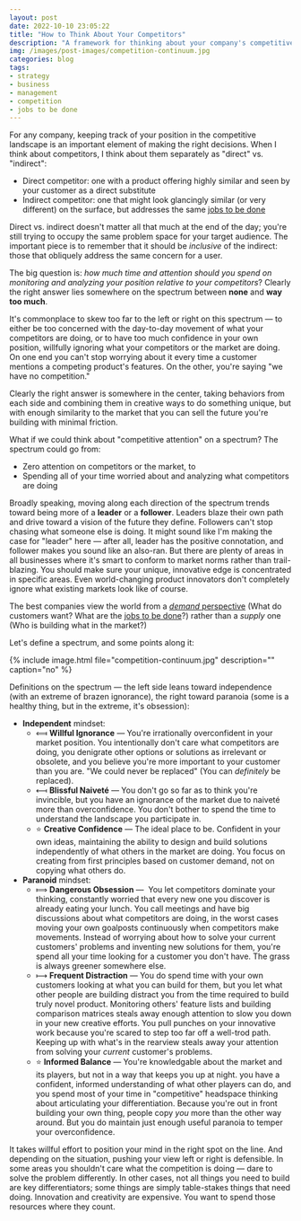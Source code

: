 ```yaml
---
layout: post
date: 2022-10-10 23:05:22
title: "How to Think About Your Competitors"
description: "A framework for thinking about your company's competitive landscape."
img: /images/post-images/competition-continuum.jpg
categories: blog
tags:
- strategy
- business
- management
- competition
- jobs to be done
---
```


For any company, keeping track of your position in the competitive landscape is an important element of making the right decisions. When I think about competitors, I think about them separately as "direct" vs. "indirect":

- Direct competitor: one with a product offering highly similar and seen by your customer as a direct substitute
- Indirect competitor: one that might look glancingly similar (or very different) on the surface, but addresses the same [jobs to be done](https://resextensa.substack.com/p/jobs-theory-thinking-in-demand-and "Jobs Theory — Thinking in Demand and Supply")

Direct vs. indirect doesn't matter all that much at the end of the day; you're still trying to occupy the same problem space for your target audience. The important piece is to remember that it should be _inclusive_ of the indirect: those that obliquely address the same concern for a user.

The big question is: *how much time and attention should you spend on monitoring and analyzing your position relative to your competitors*? Clearly the right answer lies somewhere on the spectrum between **none** and **way too much**.

It's commonplace to skew too far to the left or right on this spectrum — to either be too concerned with the day-to-day movement of what your competitors are doing, or to have too much confidence in your own position, willfully ignoring what your competitors or the market are doing. On one end you can't stop worrying about it every time a customer mentions a competing product's features. On the other, you're saying "we have no competition."

Clearly the right answer is somewhere in the center, taking behaviors from each side and combining them in creative ways to do something unique, but with enough similarity to the market that you can sell the future you're building with minimal friction.

What if we could think about "competitive attention" on a spectrum? The spectrum could go from:

- Zero attention on competitors or the market, to
- Spending all of your time worried about and analyzing what competitors are doing

Broadly speaking, moving along each direction of the spectrum trends toward being more of a **leader** or a **follower**. Leaders blaze their own path and drive toward a vision of the future they define. Followers can't stop chasing what someone else is doing. It might sound like I'm making the case for "leader" here — after all, leader has the positive connotation, and follower makes you sound like an also-ran. But there are plenty of areas in all businesses where it's smart to conform to market norms rather than trail-blazing. You should make sure your unique, innovative edge is concentrated in specific areas. Even world-changing product innovators don't completely ignore what existing markets look like of course.

The best companies view the world from a [_demand_ perspective](/books/moesta-demand-side-sales-101/ "Demand-Side Sales 101") (What do customers want? What are the [jobs to be done](https://resextensa.substack.com/p/jobs-theory-thinking-in-demand-and "Jobs Theory — Thinking in Demand and Supply")?) rather than a _supply_ one (Who is building what in the market?)

Let's define a spectrum, and some points along it:

{% include image.html file="competition-continuum.jpg" description="" caption="no" %}

Definitions on the spectrum — the left side leans toward independence (with an extreme of brazen ignorance), the right toward paranoia (some is a healthy thing, but in the extreme, it's obsession):

- **Independent** mindset:
  - ⟽ **Willful Ignorance** — You're irrationally overconfident in your market position. You intentionally don't care what competitors are doing, you denigrate other options or solutions as irrelevant or obsolete, and you believe you're more important to your customer than you are. "We could never be replaced" (You can *definitely* be replaced).
  - ⟻ **Blissful Naiveté** — You don't go so far as to think you're invincible, but you have an ignorance of the market due to naiveté more than overconfidence. You don't bother to spend the time to understand the landscape you participate in.
  - ⭐️ **Creative Confidence** — The ideal place to be. Confident in your own ideas, maintaining the ability to design and build solutions independently of what others in the market are doing. You focus on creating from first principles based on customer demand, not on copying what others do.
- **Paranoid** mindset:
  - ⟾ **Dangerous Obsession** —  You let competitors dominate your thinking, constantly worried that every new one you discover is already eating your lunch. You call meetings and have big discussions about what competitors are doing, in the  worst cases moving your own goalposts continuously when competitors make movements. Instead of worrying about how to solve your current customers' problems and inventing new solutions for them, you're spend all your time looking for a customer  you don't have. The grass is always greener somewhere else.
  - ⟼ **Frequent Distraction** — You do spend time with your own customers looking at what you can build for them, but you let what other people are building distract you from the time required to build truly novel product. Monitoring others'  feature lists and building comparison matrices steals away enough attention to slow you down in your new creative efforts. You pull punches on your innovative work because you're scared to step too far off a well-trod path. Keeping up with  what's in the rearview steals away your attention from solving your *current* customer's problems.
  - ⭐️ **Informed Balance** — You're knowledgable about the market and its players, but not in a way that keeps you up at night. you have a confident, informed understanding of what other players can do, and you spend most of your time in "competitive" headspace thinking about articulating your differentiation. Because you're out in front building your own thing, people copy *you* more than the other way around. But you do maintain just enough useful paranoia to temper your overconfidence.

It takes willful effort to position your mind in the right spot on the line. And depending on the situation, pushing your view left or right is defensible. In some areas you shouldn't care what the competition is doing — dare to solve the problem differently. In other cases, not all things you need to build are key differentiators; some things are simply table-stakes things that need doing. Innovation and creativity are expensive. You want to spend those resources where they count.
